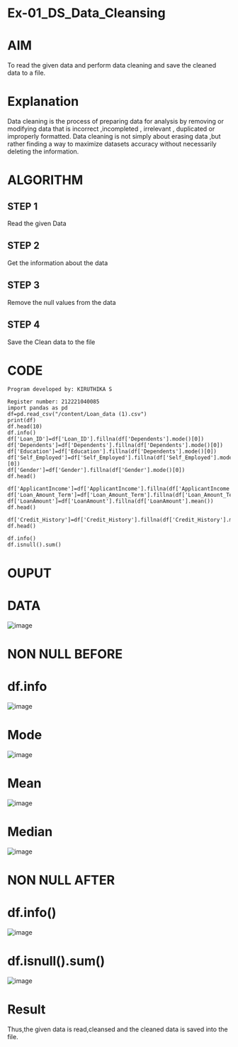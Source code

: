 # Ex-01_DS_Data_Cleansing
# AIM
To read the given data and perform data cleaning and save the cleaned data to a file.

# Explanation
Data cleaning is the process of preparing data for analysis by removing or modifying data that is incorrect ,incompleted , irrelevant , duplicated or improperly formatted. Data cleaning is not simply about erasing data ,but rather finding a way to maximize datasets accuracy without necessarily deleting the information.

# ALGORITHM
## STEP 1
Read the given Data

## STEP 2
Get the information about the data

## STEP 3
Remove the null values from the data

## STEP 4
Save the Clean data to the file

# CODE
```
Program developed by: KIRUTHIKA S

Register number: 212221040085
import pandas as pd
df=pd.read_csv("/content/Loan_data (1).csv")
print(df)
df.head(10)
df.info()
df['Loan_ID']=df['Loan_ID'].fillna(df['Dependents'].mode()[0])
df['Dependents']=df['Dependents'].fillna(df['Dependents'].mode()[0])
df['Education']=df['Education'].fillna(df['Dependents'].mode()[0])
df['Self_Employed']=df['Self_Employed'].fillna(df['Self_Employed'].mode()[0])
df['Gender']=df['Gender'].fillna(df['Gender'].mode()[0])
df.head()

df['ApplicantIncome']=df['ApplicantIncome'].fillna(df['ApplicantIncome'].mean())
df['Loan_Amount_Term']=df['Loan_Amount_Term'].fillna(df['Loan_Amount_Term'].mean())
df['LoanAmount']=df['LoanAmount'].fillna(df['LoanAmount'].mean())
df.head()

df['Credit_History']=df['Credit_History'].fillna(df['Credit_History'].median())
df.head()

df.info()
df.isnull().sum()
```
# OUPUT
# DATA
![image](https://user-images.githubusercontent.com/128348968/229421885-e356c150-2849-4d6a-be2d-b21a97318216.png)
# NON NULL BEFORE
# df.info
![image](https://user-images.githubusercontent.com/128348968/229422248-a47dc6a5-9243-45f8-b09b-e5747e101e28.png)
# Mode
![image](https://user-images.githubusercontent.com/128348968/229422307-22bef788-6d53-48f6-9d5b-7328316bbe5b.png)
# Mean
![image](https://user-images.githubusercontent.com/128348968/229422439-933654ad-745b-4f55-8d18-9870e29a67e0.png)
# Median
![image](https://user-images.githubusercontent.com/128348968/229422597-fc38f698-34fa-41e8-98ef-a26baf01bd44.png)
# NON NULL AFTER
# df.info()
![image](https://user-images.githubusercontent.com/128348968/229424110-d8cf1679-81db-48d6-bfba-bbb7b54d9417.png)
# df.isnull().sum()
![image](https://user-images.githubusercontent.com/128348968/229424186-0928ca44-77bb-4b45-b287-811c64181def.png)
# Result
Thus,the given data is read,cleansed and the cleaned data is saved into the file.
